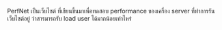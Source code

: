 PerfNet เป็นเว็บไซต์ ที่เขียนขึ้นมาเพื่อทดสอบ performance ของเครื่อง server ที่ทำการรันเว็บไซต์อยู่ ว่าสารมารถรับ load user ได้มากน้อยเท่าไหร่
